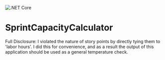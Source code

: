 ![.NET Core](https://github.com/mtalbot03/SprintCapacityCalculator/workflows/.NET%20Core/badge.svg)
# SprintCapacityCalculator
Full Disclosure: I violated the nature of story points by directly tying them to 'labor hours'. I did this for convenience, and as a result the output of this application should be used as a general temperature check.
